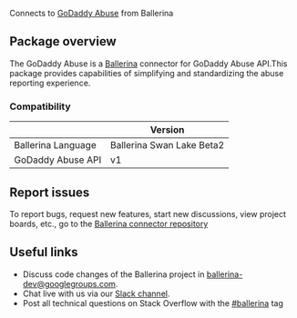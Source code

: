 Connects to [GoDaddy Abuse](https://developer.godaddy.com/doc/endpoint/abuse) from Ballerina
## Package overview
The GoDaddy Abuse is a [Ballerina](https://ballerina.io/) connector for GoDaddy Abuse API.This package provides capabilities of 
simplifying and standardizing the abuse reporting experience.

### Compatibility
|                              | Version                   |
|------------------------------|---------------------------|
| Ballerina Language           | Ballerina Swan Lake Beta2 |
| GoDaddy Abuse API            | v1                        |

## Report issues
To report bugs, request new features, start new discussions, view project boards, etc., go to the [Ballerina connector repository](https://github.com/ballerina-platform/ballerinax-openapi-connectors)
## Useful links
- Discuss code changes of the Ballerina project in [ballerina-dev@googlegroups.com](mailto:ballerina-dev@googlegroups.com).
- Chat live with us via our [Slack channel](https://ballerina.io/community/slack/).
- Post all technical questions on Stack Overflow with the [#ballerina](https://stackoverflow.com/questions/tagged/ballerina) tag